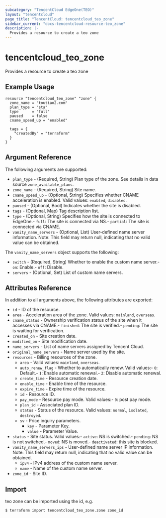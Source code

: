 ```yaml
---
subcategory: "TencentCloud EdgeOne(TEO)"
layout: "tencentcloud"
page_title: "TencentCloud: tencentcloud_teo_zone"
sidebar_current: "docs-tencentcloud-resource-teo_zone"
description: |-
  Provides a resource to create a teo zone
---
```


# tencentcloud_teo_zone

Provides a resource to create a teo zone

## Example Usage

```hcl
resource "tencentcloud_teo_zone" "zone" {
  zone_name = "toutiao2.com"
  plan_type = "sta"
  type      = "full"
  paused    = false
  cname_speed_up = "enabled"

  tags = {
    "createdBy" = "terraform"
  }
}
```

## Argument Reference

The following arguments are supported:

* `plan_type` - (Required, String) Plan type of the zone. See details in data source `zone_available_plans`.
* `zone_name` - (Required, String) Site name.
* `cname_speed_up` - (Optional, String) Specifies whether CNAME acceleration is enabled. Valid values: `enabled`, `disabled`.
* `paused` - (Optional, Bool) Indicates whether the site is disabled.
* `tags` - (Optional, Map) Tag description list.
* `type` - (Optional, String) Specifies how the site is connected to EdgeOne.- `full`: The site is connected via NS.- `partial`: The site is connected via CNAME.
* `vanity_name_servers` - (Optional, List) User-defined name server information. Note: This field may return null, indicating that no valid value can be obtained.

The `vanity_name_servers` object supports the following:

* `switch` - (Required, String) Whether to enable the custom name server.- `on`: Enable.- `off`: Disable.
* `servers` - (Optional, Set) List of custom name servers.

## Attributes Reference

In addition to all arguments above, the following attributes are exported:

* `id` - ID of the resource.
* `area` - Acceleration area of the zone. Valid values: `mainland`, `overseas`.
* `cname_status` - Ownership verification status of the site when it accesses via CNAME.- `finished`: The site is verified.- `pending`: The site is waiting for verification.
* `created_on` - Site creation date.
* `modified_on` - Site modification date.
* `name_servers` - List of name servers assigned by Tencent Cloud.
* `original_name_servers` - Name server used by the site.
* `resources` - Billing resources of the zone.
  * `area` - Valid values: `mainland`, `overseas`.
  * `auto_renew_flag` - Whether to automatically renew. Valid values:- `0`: Default.- `1`: Enable automatic renewal.- `2`: Disable automatic renewal.
  * `create_time` - Resource creation date.
  * `enable_time` - Enable time of the resource.
  * `expire_time` - Expire time of the resource.
  * `id` - Resource ID.
  * `pay_mode` - Resource pay mode. Valid values:- `0`: post pay mode.
  * `plan_id` - Associated plan ID.
  * `status` - Status of the resource. Valid values: `normal`, `isolated`, `destroyed`.
  * `sv` - Price inquiry parameters.
    * `key` - Parameter Key.
    * `value` - Parameter Value.
* `status` - Site status. Valid values:- `active`: NS is switched.- `pending`: NS is not switched.- `moved`: NS is moved.- `deactivated`: this site is blocked.
* `vanity_name_servers_ips` - User-defined name server IP information. Note: This field may return null, indicating that no valid value can be obtained.
  * `ipv4` - IPv4 address of the custom name server.
  * `name` - Name of the custom name server.
* `zone_id` - Site ID.


## Import

teo zone can be imported using the id, e.g.
```
$ terraform import tencentcloud_teo_zone.zone zone_id
```

